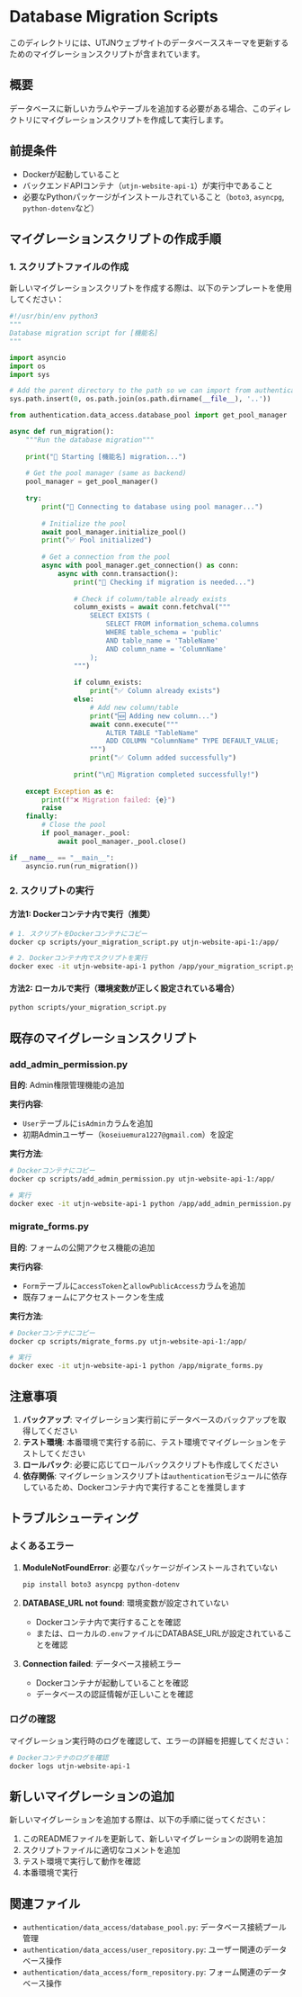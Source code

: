 # Database Migration Scripts

このディレクトリには、UTJNウェブサイトのデータベーススキーマを更新するためのマイグレーションスクリプトが含まれています。

## 概要

データベースに新しいカラムやテーブルを追加する必要がある場合、このディレクトリにマイグレーションスクリプトを作成して実行します。

## 前提条件

- Dockerが起動していること
- バックエンドAPIコンテナ（`utjn-website-api-1`）が実行中であること
- 必要なPythonパッケージがインストールされていること（`boto3`, `asyncpg`, `python-dotenv`など）

## マイグレーションスクリプトの作成手順

### 1. スクリプトファイルの作成

新しいマイグレーションスクリプトを作成する際は、以下のテンプレートを使用してください：

```python
#!/usr/bin/env python3
"""
Database migration script for [機能名]
"""

import asyncio
import os
import sys

# Add the parent directory to the path so we can import from authentication
sys.path.insert(0, os.path.join(os.path.dirname(__file__), '..'))

from authentication.data_access.database_pool import get_pool_manager

async def run_migration():
    """Run the database migration"""
    
    print("🚀 Starting [機能名] migration...")
    
    # Get the pool manager (same as backend)
    pool_manager = get_pool_manager()
    
    try:
        print("🔗 Connecting to database using pool manager...")
        
        # Initialize the pool
        await pool_manager.initialize_pool()
        print("✅ Pool initialized")
        
        # Get a connection from the pool
        async with pool_manager.get_connection() as conn:
            async with conn.transaction():
                print("📝 Checking if migration is needed...")
                
                # Check if column/table already exists
                column_exists = await conn.fetchval("""
                    SELECT EXISTS (
                        SELECT FROM information_schema.columns 
                        WHERE table_schema = 'public' 
                        AND table_name = 'TableName'
                        AND column_name = 'ColumnName'
                    );
                """)
                
                if column_exists:
                    print("✅ Column already exists")
                else:
                    # Add new column/table
                    print("🆕 Adding new column...")
                    await conn.execute("""
                        ALTER TABLE "TableName" 
                        ADD COLUMN "ColumnName" TYPE DEFAULT_VALUE;
                    """)
                    print("✅ Column added successfully")
                
                print("\n🚀 Migration completed successfully!")
                
    except Exception as e:
        print(f"❌ Migration failed: {e}")
        raise
    finally:
        # Close the pool
        if pool_manager._pool:
            await pool_manager._pool.close()

if __name__ == "__main__":
    asyncio.run(run_migration())
```

### 2. スクリプトの実行

#### 方法1: Dockerコンテナ内で実行（推奨）

```bash
# 1. スクリプトをDockerコンテナにコピー
docker cp scripts/your_migration_script.py utjn-website-api-1:/app/

# 2. Dockerコンテナ内でスクリプトを実行
docker exec -it utjn-website-api-1 python /app/your_migration_script.py
```

#### 方法2: ローカルで実行（環境変数が正しく設定されている場合）

```bash
python scripts/your_migration_script.py
```

## 既存のマイグレーションスクリプト

### add_admin_permission.py

**目的**: Admin権限管理機能の追加

**実行内容**:
- `User`テーブルに`isAdmin`カラムを追加
- 初期Adminユーザー（`koseiuemura1227@gmail.com`）を設定

**実行方法**:
```bash
# Dockerコンテナにコピー
docker cp scripts/add_admin_permission.py utjn-website-api-1:/app/

# 実行
docker exec -it utjn-website-api-1 python /app/add_admin_permission.py
```

### migrate_forms.py

**目的**: フォームの公開アクセス機能の追加

**実行内容**:
- `Form`テーブルに`accessToken`と`allowPublicAccess`カラムを追加
- 既存フォームにアクセストークンを生成

**実行方法**:
```bash
# Dockerコンテナにコピー
docker cp scripts/migrate_forms.py utjn-website-api-1:/app/

# 実行
docker exec -it utjn-website-api-1 python /app/migrate_forms.py
```

## 注意事項

1. **バックアップ**: マイグレーション実行前にデータベースのバックアップを取得してください
2. **テスト環境**: 本番環境で実行する前に、テスト環境でマイグレーションをテストしてください
3. **ロールバック**: 必要に応じてロールバックスクリプトも作成してください
4. **依存関係**: マイグレーションスクリプトは`authentication`モジュールに依存しているため、Dockerコンテナ内で実行することを推奨します

## トラブルシューティング

### よくあるエラー

1. **ModuleNotFoundError**: 必要なパッケージがインストールされていない
   ```bash
   pip install boto3 asyncpg python-dotenv
   ```

2. **DATABASE_URL not found**: 環境変数が設定されていない
   - Dockerコンテナ内で実行することを確認
   - または、ローカルの`.env`ファイルにDATABASE_URLが設定されていることを確認

3. **Connection failed**: データベース接続エラー
   - Dockerコンテナが起動していることを確認
   - データベースの認証情報が正しいことを確認

### ログの確認

マイグレーション実行時のログを確認して、エラーの詳細を把握してください：

```bash
# Dockerコンテナのログを確認
docker logs utjn-website-api-1
```

## 新しいマイグレーションの追加

新しいマイグレーションを追加する際は、以下の手順に従ってください：

1. このREADMEファイルを更新して、新しいマイグレーションの説明を追加
2. スクリプトファイルに適切なコメントを追加
3. テスト環境で実行して動作を確認
4. 本番環境で実行

## 関連ファイル

- `authentication/data_access/database_pool.py`: データベース接続プール管理
- `authentication/data_access/user_repository.py`: ユーザー関連のデータベース操作
- `authentication/data_access/form_repository.py`: フォーム関連のデータベース操作 